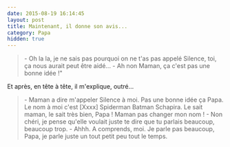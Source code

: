 ```yaml
---
date: 2015-08-19 16:14:45
layout: post
title: Maintenant, il donne son avis...
category: Papa
hidden: true
---
```


> \- Oh la la, je ne sais pas pourquoi on ne t'as pas appelé Silence, toi, ça nous aurait peut être aidé...
> \- Ah non Maman, ça c'est pas une bonne idée !"

Et après, en tête à tête, il m'explique, outré...

> \- Maman a dire m'appeler Silence à moi. Pas une bonne idée ça Papa. Le nom à moi c'est [Xxxx] Spiderman Batman Schapira. Le sait maman, le sait très bien, Papa ! Maman pas changer mon nom !
> \- Non chéri, je pense qu'elle voulait juste te dire que tu parlais beaucoup, beaucoup trop.
> \- Ahhh. A comprends, moi. Je parle pas beaucoup, Papa, je parle juste un tout petit peu tout le temps.

